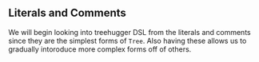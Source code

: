 Literals and Comments
---------------------

We will begin looking into treehugger DSL from the literals and comments since they are the simplest forms of `Tree`. Also having these allows us to gradually intoroduce more complex forms off of others.
